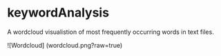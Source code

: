 # keywordAnalysis
A wordcloud visualistion of most frequently occurring words in text files.

![Wordcloud] (wordcloud.png?raw=true)
